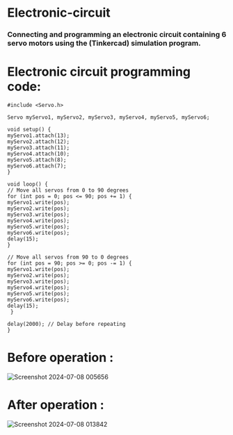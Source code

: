 # Electronic-circuit
### Connecting and programming an electronic circuit containing 6 servo motors using the (Tinkercad) simulation program.
# Electronic circuit programming code:
    
    #include <Servo.h>

    Servo myServo1, myServo2, myServo3, myServo4, myServo5, myServo6;

    void setup() {
    myServo1.attach(13);
    myServo2.attach(12);
    myServo3.attach(11);
    myServo4.attach(10);
    myServo5.attach(8);
    myServo6.attach(7);
    }

    void loop() {
    // Move all servos from 0 to 90 degrees
    for (int pos = 0; pos <= 90; pos += 1) {
    myServo1.write(pos);
    myServo2.write(pos);
    myServo3.write(pos);
    myServo4.write(pos);
    myServo5.write(pos);
    myServo6.write(pos);
    delay(15);
    }

    // Move all servos from 90 to 0 degrees
    for (int pos = 90; pos >= 0; pos -= 1) {
    myServo1.write(pos);
    myServo2.write(pos);
    myServo3.write(pos);
    myServo4.write(pos);
    myServo5.write(pos);
    myServo6.write(pos);
    delay(15);
     }

    delay(2000); // Delay before repeating
    }
# Before operation :
![Screenshot 2024-07-08 005656](https://github.com/sarah-Ahmed-99/Electronic-circuit/assets/174282340/50d98dfd-7b69-46c6-87f8-4b132ae9ee8b)

# After operation :
![Screenshot 2024-07-08 013842](https://github.com/sarah-Ahmed-99/Electronic-circuit/assets/174282340/cadc29bd-d522-42dd-ac39-76c1958fd43d)


